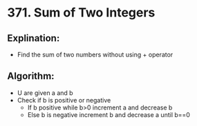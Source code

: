 # 371. Sum of Two Integers
 ## Explination:
  - Find the sum of two numbers without using + operator
 ## Algorithm:
   - U are given a and b 
   - Check if b is positive or negative 
     - If b positive while b>0 increment a and decrease b
     - Else b is negative increment b and decrease a until b==0
 

